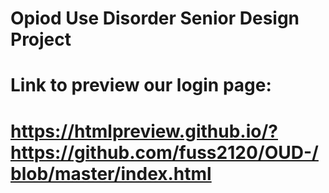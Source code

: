 # Opiod Use Disorder Senior Design Project

# Link to preview our login page:
# https://htmlpreview.github.io/?https://github.com/fuss2120/OUD-/blob/master/index.html
